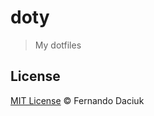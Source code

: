 # doty

> My dotfiles

## License

[MIT License](https://github.com/fdaciuk/licenses/blob/master/MIT-LICENSE.md) &copy; Fernando Daciuk
